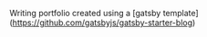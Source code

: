Writing portfolio created using a [gatsby template] (https://github.com/gatsbyjs/gatsby-starter-blog) 